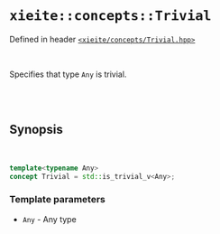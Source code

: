 # `xieite::concepts::Trivial`
Defined in header [`<xieite/concepts/Trivial.hpp>`](https://github.com/Eczbek/xieite/tree/main/include/xieite/concepts/Trivial.hpp)

<br/>

Specifies that type `Any` is trivial.

<br/><br/>

## Synopsis

<br/>

```cpp
template<typename Any>
concept Trivial = std::is_trivial_v<Any>;
```
### Template parameters
- `Any` - Any type
